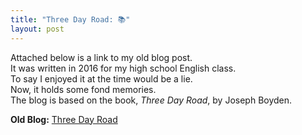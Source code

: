```yaml
---
title: "Three Day Road: 📚"
layout: post
---
```


Attached below is a link to my old blog post.     
It was written in 2016 for my high school English class.   
To say I enjoyed it at the time would be a lie.   
Now, it holds some fond memories.   
The blog is based on the book, _Three Day Road_, by Joseph Boyden.

**Old Blog:** [Three Day Road](https://choisoow584.wordpress.com/blog/)
